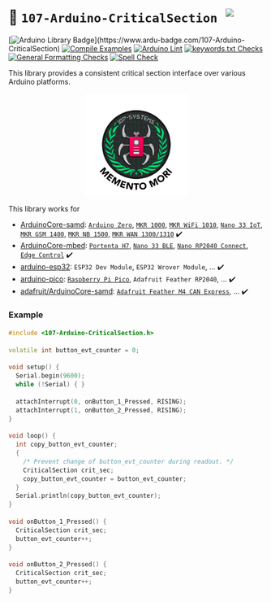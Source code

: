 <a href="https://107-systems.org/"><img align="right" src="https://raw.githubusercontent.com/107-systems/.github/main/logo/107-systems.png" width="15%"></a>
:floppy_disk: `107-Arduino-CriticalSection`
===========================================
[![Arduino Library Badge](https://www.ardu-badge.com/badge/107-Arduino-CriticalSection.svg?)](https://www.ardu-badge.com/107-Arduino-CriticalSection)
[![Compile Examples](https://github.com/107-systems/107-Arduino-CriticalSection/workflows/Compile%20Examples/badge.svg)](https://github.com/107-systems/107-Arduino-CriticalSection/actions?workflow=Compile+Examples)
[![Arduino Lint](https://github.com/107-systems/107-Arduino-CriticalSection/workflows/Arduino%20Lint/badge.svg)](https://github.com/107-systems/107-Arduino-CriticalSection/actions?workflow=Arduino+Lint)
[![keywords.txt Checks](https://github.com/107-systems/107-Arduino-CriticalSection/workflows/Extra%20Library%20Checks/badge.svg)](https://github.com/107-systems/107-Arduino-CriticalSection/actions?workflow=Extra+Library+Checks)
[![General Formatting Checks](https://github.com/107-systems/107-Arduino-CriticalSection/workflows/General%20Formatting%20Checks/badge.svg)](https://github.com/107-systems/107-Arduino-CriticalSection/actions?workflow=General+Formatting+Checks)
[![Spell Check](https://github.com/107-systems/107-Arduino-CriticalSection/workflows/Spell%20Check/badge.svg)](https://github.com/107-systems/107-Arduino-CriticalSection/actions?workflow=Spell+Check)

This library provides a consistent critical section interface over various Arduino platforms.

<p align="center">
  <a href="https://github.com/107-systems/l3xz"><img src="https://raw.githubusercontent.com/107-systems/.github/main/logo/l3xz-logo-memento-mori-github.png" width="40%"></a>
</p>

This library works for
* [ArduinoCore-samd](https://github.com/arduino/ArduinoCore-samd): [`Arduino Zero`](https://store.arduino.cc/arduino-zero), [`MKR 1000`](https://store.arduino.cc/arduino-mkr1000-wifi), [`MKR WiFi 1010`](https://store.arduino.cc/arduino-mkr-wifi-1010), [`Nano 33 IoT`](https://store.arduino.cc/arduino-nano-33-iot), [`MKR GSM 1400`](https://store.arduino.cc/arduino-mkr-gsm-1400-1415), [`MKR NB 1500`](https://store.arduino.cc/arduino-mkr-nb-1500-1413), [`MKR WAN 1300/1310`](https://store.arduino.cc/mkr-wan-1310) :heavy_check_mark:
* [ArduinoCore-mbed](https://github.com/arduino/ArduinoCore-mbed): [`Portenta H7`](https://store.arduino.cc/portenta-h7), [`Nano 33 BLE`](https://store.arduino.cc/arduino-nano-33-ble), [`Nano RP2040 Connect`](https://store.arduino.cc/nano-rp2040-connect), [`Edge Control`](https://store.arduino.cc/edge-control) :heavy_check_mark:
* [arduino-esp32](https://github.com/espressif/arduino-esp32): `ESP32 Dev Module`, `ESP32 Wrover Module`, ... :heavy_check_mark:
* [arduino-pico](https://github.com/earlephilhower/arduino-pico): [`Raspberry Pi Pico`](https://www.raspberrypi.org/products/raspberry-pi-pico), `Adafruit Feather RP2040`, ... :heavy_check_mark:
* [adafruit/ArduinoCore-samd](https://github.com/adafruit/ArduinoCore-samd): [`Adafruit Feather M4 CAN Express`](https://www.adafruit.com/product/4759), ... :heavy_check_mark:

### Example
```C++
#include <107-Arduino-CriticalSection.h>

volatile int button_evt_counter = 0;

void setup() {
  Serial.begin(9600);
  while (!Serial) { }

  attachInterrupt(0, onButton_1_Pressed, RISING);
  attachInterrupt(1, onButton_2_Pressed, RISING);
}

void loop() {
  int copy_button_evt_counter;
  {
    /* Prevent change of button_evt_counter during readout. */
    CriticalSection crit_sec;
    copy_button_evt_counter = button_evt_counter;
  }
  Serial.println(copy_button_evt_counter);
}

void onButton_1_Pressed() {
  CriticalSection crit_sec;
  button_evt_counter++;
}

void onButton_2_Pressed() {
  CriticalSection crit_sec;
  button_evt_counter++;
}
```
